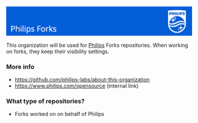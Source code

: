 ![Philips Forks](https://github.com/philips-forks/.github/blob/4196b9a658b4359b3978c4702965a4812c558f96/profile/images/philips-banner.png)

This organization will be used for [Philips](https://philips.com) Forks repositories. When working on forks, they keep their visibility settings.

### More info

- <https://github.com/philips-labs/about-this-organization>
- <https://www.philips.com/opensource> (internal link)

### What type of repositories?

- Forks worked on on behalf of Philips
